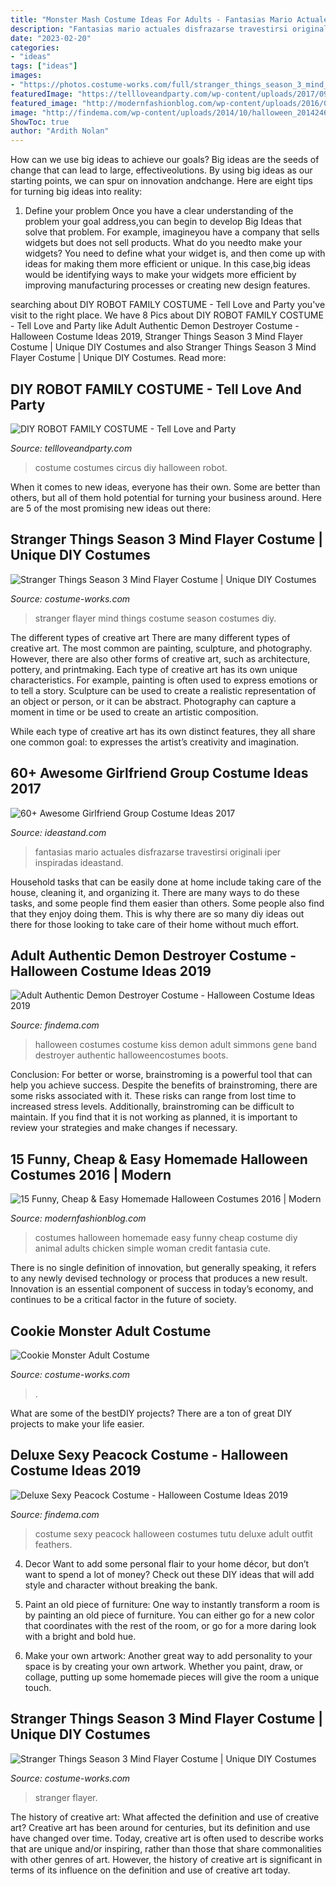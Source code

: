 ```yaml
---
title: "Monster Mash Costume Ideas For Adults - Fantasias Mario Actuales Disfrazarse Travestirsi Originali Iper Inspiradas Ideastand"
description: "Fantasias mario actuales disfrazarse travestirsi originali iper inspiradas ideastand"
date: "2023-02-20"
categories:
- "ideas"
tags: ["ideas"]
images:
- "https://photos.costume-works.com/full/stranger_things_season_3_mind_flayer4.jpg"
featuredImage: "https://tellloveandparty.com/wp-content/uploads/2017/09/circus-family-costumes-halloween-2.jpg"
featured_image: "http://modernfashionblog.com/wp-content/uploads/2016/08/15-Funny-Cheap-Easy-Homemade-Halloween-Costumes-2016-10.jpg"
image: "http://findema.com/wp-content/uploads/2014/10/halloween_20142462.jpg"
ShowToc: true
author: "Ardith Nolan"
---
```



How can we use big ideas to achieve our goals?
Big ideas are the seeds of change that can lead to large, effectiveolutions. By using big ideas as our starting points, we can spur on innovation andchange. Here are eight tips for turning big ideas into reality:
1. Define your problem
Once you have a clear understanding of the problem your goal address,you can begin to develop Big Ideas that solve that problem. For example, imagineyou have a company that sells widgets but does not sell products. What do you needto make your widgets? You need to define what your widget is, and then come up with ideas for making them more efficient or unique. In this case,big ideas would be identifying ways to make your widgets more efficient by improving manufacturing processes or creating new design features.


	

		
searching about DIY ROBOT FAMILY COSTUME - Tell Love and Party you've visit to the right place. We have 8 Pics about DIY ROBOT FAMILY COSTUME - Tell Love and Party like Adult Authentic Demon Destroyer Costume - Halloween Costume Ideas 2019, Stranger Things Season 3 Mind Flayer Costume | Unique DIY Costumes and also Stranger Things Season 3 Mind Flayer Costume | Unique DIY Costumes. Read more:
		
    
## DIY ROBOT FAMILY COSTUME - Tell Love And Party

<img loading=lazy src="https://tellloveandparty.com/wp-content/uploads/2017/09/circus-family-costumes-halloween-2.jpg" onerror="this.onerror=null;this.src='https://tse2.mm.bing.net/th?id=OIP.YW_bkeXwe_mv5aIU12_IpgHaLH&amp;pid=15.1';" alt="DIY ROBOT FAMILY COSTUME - Tell Love and Party">

_Source: tellloveandparty.com_

>costume costumes circus diy halloween robot. 

	

When it comes to new ideas, everyone has their own. Some are better than others, but all of them hold potential for turning your business around. Here are 5 of the most promising new ideas out there: 

    
## Stranger Things Season 3 Mind Flayer Costume | Unique DIY Costumes

<img loading=lazy src="https://photos.costume-works.com/full/stranger_things_season_3_mind_flayer.jpg" onerror="this.onerror=null;this.src='https://tse3.mm.bing.net/th?id=OIP.TJ9h3K52IzIYJsz9Gx11vgHaJ3&amp;pid=15.1';" alt="Stranger Things Season 3 Mind Flayer Costume | Unique DIY Costumes">

_Source: costume-works.com_

>stranger flayer mind things costume season costumes diy. 

	

The different types of creative art
There are many different types of creative art. The most common are painting, sculpture, and photography. However, there are also other forms of creative art, such as architecture, pottery, and printmaking.
Each type of creative art has its own unique characteristics. For example, painting is often used to express emotions or to tell a story. Sculpture can be used to create a realistic representation of an object or person, or it can be abstract. Photography can capture a moment in time or be used to create an artistic composition.

While each type of creative art has its own distinct features, they all share one common goal: to expresses the artist’s creativity and imagination.

    
## 60+ Awesome Girlfriend Group Costume Ideas 2017

<img loading=lazy src="https://ideastand.com/wp-content/uploads/2016/10/girlfriend-group-costume/25-girlfriend-group-costume-ideas.jpg" onerror="this.onerror=null;this.src='https://tse4.mm.bing.net/th?id=OIP.4gynlzdYRPSoIs-A0rlHUQHaLF&amp;pid=15.1';" alt="60+ Awesome Girlfriend Group Costume Ideas 2017">

_Source: ideastand.com_

>fantasias mario actuales disfrazarse travestirsi originali iper inspiradas ideastand. 

	

Household tasks that can be easily done at home include taking care of the house, cleaning it, and organizing it. There are many ways to do these tasks, and some people find them easier than others. Some people also find that they enjoy doing them. This is why there are so many diy ideas out there for those looking to take care of their home without much effort.

    
## Adult Authentic Demon Destroyer Costume - Halloween Costume Ideas 2019

<img loading=lazy src="http://findema.com/wp-content/uploads/2014/10/halloween_20142462.jpg" onerror="this.onerror=null;this.src='https://tse4.mm.bing.net/th?id=OIP.MOpLw0cN5XAi8DcXFrO81QHaKl&amp;pid=15.1';" alt="Adult Authentic Demon Destroyer Costume - Halloween Costume Ideas 2019">

_Source: findema.com_

>halloween costumes costume kiss demon adult simmons gene band destroyer authentic halloweencostumes boots. 

	

Conclusion: For better or worse, brainstroming is a powerful tool that can help you achieve success.
Despite the benefits of brainstroming, there are some risks associated with it. These risks can range from lost time to increased stress levels. Additionally, brainstroming can be difficult to maintain. If you find that it is not working as planned, it is important to review your strategies and make changes if necessary.

    
## 15 Funny, Cheap &amp; Easy Homemade Halloween Costumes 2016 | Modern

<img loading=lazy src="http://modernfashionblog.com/wp-content/uploads/2016/08/15-Funny-Cheap-Easy-Homemade-Halloween-Costumes-2016-10.jpg" onerror="this.onerror=null;this.src='https://tse4.mm.bing.net/th?id=OIP.kpNVy0TQKqCuB3YKBf4UbAHaRm&amp;pid=15.1';" alt="15 Funny, Cheap &amp; Easy Homemade Halloween Costumes 2016 | Modern">

_Source: modernfashionblog.com_

>costumes halloween homemade easy funny cheap costume diy animal adults chicken simple woman credit fantasia cute. 

	

There is no single definition of innovation, but generally speaking, it refers to any newly devised technology or process that produces a new result. Innovation is an essential component of success in today’s economy, and continues to be a critical factor in the future of society.

    
## Cookie Monster Adult Costume

<img loading=lazy src="https://photos.costume-works.com/full/cookie_monster.jpg" onerror="this.onerror=null;this.src='https://tse4.mm.bing.net/th?id=OIP.GCNDWhhuvVPrS-yIIoKZAwHaKQ&amp;pid=15.1';" alt="Cookie Monster Adult Costume">

_Source: costume-works.com_

>. 

	

What are some of the bestDIY projects?
There are a ton of great DIY projects to make your life easier.

    
## Deluxe Sexy Peacock Costume - Halloween Costume Ideas 2019

<img loading=lazy src="http://findema.com/wp-content/uploads/2014/10/halloween_20141537.jpg" onerror="this.onerror=null;this.src='https://tse1.mm.bing.net/th?id=OIP.ZkU4PgUSfG_EYTZ1FANpIgHaKl&amp;pid=15.1';" alt="Deluxe Sexy Peacock Costume - Halloween Costume Ideas 2019">

_Source: findema.com_

>costume sexy peacock halloween costumes tutu deluxe adult outfit feathers. 

	

4. Decor
Want to add some personal flair to your home décor, but don’t want to spend a lot of money? Check out these DIY ideas that will add style and character without breaking the bank.
1. Paint an old piece of furniture: One way to instantly transform a room is by painting an old piece of furniture. You can either go for a new color that coordinates with the rest of the room, or go for a more daring look with a bright and bold hue.

2. Make your own artwork: Another great way to add personality to your space is by creating your own artwork. Whether you paint, draw, or collage, putting up some homemade pieces will give the room a unique touch.


    
## Stranger Things Season 3 Mind Flayer Costume | Unique DIY Costumes

<img loading=lazy src="https://photos.costume-works.com/full/stranger_things_season_3_mind_flayer4.jpg" onerror="this.onerror=null;this.src='https://tse1.mm.bing.net/th?id=OIP.597VfLSoDPp2BagQ8yYHNQHaJ3&amp;pid=15.1';" alt="Stranger Things Season 3 Mind Flayer Costume | Unique DIY Costumes">

_Source: costume-works.com_

>stranger flayer. 

	

The history of creative art: What affected the definition and use of creative art?
Creative art has been around for centuries, but its definition and use have changed over time. Today, creative art is often used to describe works that are unique and/or inspiring, rather than those that share commonalities with other genres of art. However, the history of creative art is significant in terms of its influence on the definition and use of creative art today.

